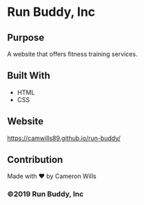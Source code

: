 # Run Buddy, Inc

## Purpose
A website that offers fitness training services. 

## Built With
* HTML
* CSS

## Website
https://camwills89.github.io/run-buddy/

## Contribution
Made with ❤️ by Cameron Wills

### ©️2019 Run Buddy, Inc 
